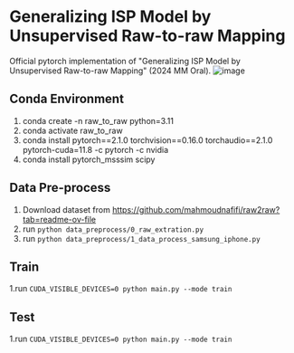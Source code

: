 # Generalizing ISP Model by Unsupervised Raw-to-raw Mapping
Official pytorch implementation of "Generalizing ISP Model by Unsupervised Raw-to-raw Mapping" (2024 MM Oral).
![image](assets/)
## Conda Environment
1. conda create -n raw_to_raw python=3.11
2. conda activate raw_to_raw
3. conda install pytorch==2.1.0 torchvision==0.16.0 torchaudio==2.1.0 pytorch-cuda=11.8 -c pytorch -c nvidia
4. conda install pytorch_msssim scipy

## Data Pre-process
1. Download dataset from https://github.com/mahmoudnafifi/raw2raw?tab=readme-ov-file
2. run `python data_preprocess/0_raw_extration.py`
3. run `python data_preprocess/1_data_process_samsung_iphone.py`

## Train
1.run `CUDA_VISIBLE_DEVICES=0 python main.py --mode train`

## Test
1.run `CUDA_VISIBLE_DEVICES=0 python main.py --mode train`
